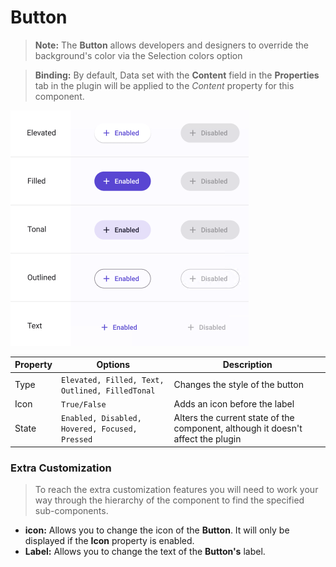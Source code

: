 # Button
> **Note:** The **Button** allows developers and designers to override the background's color via the Selection colors option

> **Binding:** By default, Data set with the **Content** field in the **Properties** tab in the plugin will be applied to the *Content* property for this component.



![button](.\images\button.png)

| Property | Options                                         | Description                                                  |
| -------- | ----------------------------------------------- | ------------------------------------------------------------ |
| Type     | `Elevated, Filled, Text, Outlined, FilledTonal` | Changes the style of the button                              |
| Icon     | `True/False`                                    | Adds an icon before the label                                |
| State    | `Enabled, Disabled, Hovered, Focused, Pressed`  | Alters the current state of the component, although it doesn't affect the plugin |

### Extra Customization
> To reach the extra customization features you will need to work your way through the hierarchy of the component to find the specified sub-components.  

- **icon:** Allows you to change the icon of the **Button**. It will only be displayed if  the **Icon** property is enabled.
- **Label:** Allows you to change the text of the **Button's** label.